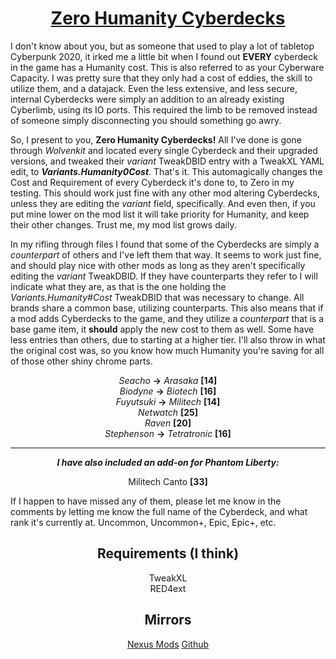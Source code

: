 # <div align="center"><u>Zero Humanity Cyberdecks</u></div>

I don't know about you, but as someone that used to play a lot of tabletop Cyberpunk 2020, it irked me a little bit when I found out **EVERY** cyberdeck in the game has a Humanity cost. This is also referred to as your Cyberware Capacity. I was pretty sure that they only had a cost of eddies, the skill to utilize them, and a datajack. Even the less extensive, and less secure, internal Cyberdecks were simply an addition to an already existing Cyberlimb, using its IO ports. This required the limb to be removed instead of someone simply disconnecting you should something go awry.

So, I present to you, **Zero Humanity Cyberdecks!** All I've done is gone through *Wolvenkit* and located every single Cyberdeck and their upgraded versions, and tweaked their *variant* TweakDBID entry with a TweakXL YAML edit, to **_Variants.Humanity0Cost_**. That's it. This automagically changes the Cost and Requirement of every Cyberdeck it's done to, to Zero in my testing. This should work just fine with any other mod altering Cyberdecks, unless they are editing the *variant* field, specifically. And even then, if you put mine lower on the mod list it will take priority for Humanity, and keep their other changes. Trust me, my mod list grows daily.

In my rifling through files I found that some of the Cyberdecks are simply a *counterpart* of others and I've left them that way. It seems to work just fine, and should play nice with other mods as long as they aren't specifically editing the *variant* TweakDBID. If they have counterparts they refer to I will indicate what they are, as that is the one holding the *Variants.Humanity#Cost* TweakDBID that was necessary to change. All brands share a common base, utilizing counterparts. This also means that if a mod adds Cyberdecks to the game, and they utilize a *counterpart* that is a base game item, it **should** apply the new cost to them as well. Some have less entries than others, due to starting at a higher tier. I'll also throw in what the original cost was, so you know how much Humanity you're saving for all of those other shiny chrome parts.

<div align="center">

*Seacho* **→** *Arasaka* **[14]**  
*Biodyne* **→** *Biotech* **[16]**  
*Fuyutsuki* **→** *Militech* **[14]**  
*Netwatch* **[25]**  
*Raven* **[20]**  
*Stephenson* **→** *Tetratronic* **[16]**

---

**_I have also included an add-on for Phantom Liberty:_**

Militech Canto **[33]**

</div>

If I happen to have missed any of them, please let me know in the comments by letting me know the full name of the Cyberdeck, and what rank it's currently at. Uncommon, Uncommon+, Epic, Epic+, etc.

<div align="center">

## **Requirements** (I think)  
TweakXL  
RED4ext

## **Mirrors**

[Nexus Mods](https://www.nexusmods.com/cyberpunk2077/mods/22193)
[Github](https://github.com/hyd-n-plyn-syt/Zero-Humanity-Cyberdecks)